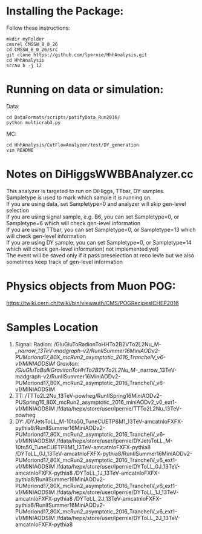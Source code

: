 # Installing the Package:

Follow these instructions:   
```
mkdir myFolder   
cmsrel CMSSW_8_0_26   
cd CMSSW_8_0_26/src   
git clone https://github.com/lpernie/HhhAnalysis.git   
cd HhhAnalysis   
scram b -j 12   
```

# Running on data or simulation:   
Data:   
```
cd DataFormats/scripts/patifyData_Run2016/
python multicrab3.py
```
MC:
```
cd HhhAnalysis/CutFlowAnalyzer/test/DY_generation
vim README
```
# Notes on DiHiggsWWBBAnalyzer.cc
This analyzer is targeted to run on DiHiggs, TTbar, DY samples.     
Sampletype is used to mark which sample it is running on.   
If you are using data, set Sampletype=0 and analyzer will skip gen-level selection   
If you are using signal sample, e.g. B6, you can set Sampletype=0, or Sampletype=6 which will check gen-level information   
If you are using TTbar, you can set Sampletype=0, or Sampletype=13 which will check gen-level information   
If you are using DY sample, you can set Sampletype=0, or Sampletype=14 which will check gen-level information( not implemented yet)   
The event will be saved only if it pass preselection at reco levle but we also sometimes keep track of gen-level information   

# Physics objects from Muon POG:   
https://twiki.cern.ch/twiki/bin/viewauth/CMS/POGRecipesICHEP2016   

# Samples Location
1. Signal:
Radion:
/GluGluToRadionToHHTo2B2VTo2L2Nu_M-*_narrow_13TeV-madgraph-v2/RunIISummer16MiniAODv2-PUMoriond17_80X_mcRun2_asymptotic_2016_TrancheIV_v6-v1/MINIAODSIM
Graviton:
/GluGluToBulkGravitonToHHTo2B2VTo2L2Nu_M-*_narrow_13TeV-madgraph-v2/RunIISummer16MiniAODv2-PUMoriond17_80X_mcRun2_asymptotic_2016_TrancheIV_v6-v1/MINIAODSIM
2. TT:
/TTTo2L2Nu_13TeV-powheg/RunIISpring16MiniAODv2-PUSpring16_80X_mcRun2_asymptotic_2016_miniAODv2_v0_ext1-v1/MINIAODSIM
/fdata/hepx/store/user/lpernie/TTTo2L2Nu_13TeV-powheg
3. DY:
/DYJetsToLL_M-10to50_TuneCUETP8M1_13TeV-amcatnloFXFX-pythia8/RunIISummer16MiniAODv2-PUMoriond17_80X_mcRun2_asymptotic_2016_TrancheIV_v6-v1/MINIAODSIM
/fdata/hepx/store/user/lpernie/DYJetsToLL_M-10to50_TuneCUETP8M1_13TeV-amcatnloFXFX-pythia8
/DYToLL_0J_13TeV-amcatnloFXFX-pythia8/RunIISummer16MiniAODv2-PUMoriond17_80X_mcRun2_asymptotic_2016_TrancheIV_v6_ext1-v1/MINIAODSIM
/fdata/hepx/store/user/lpernie/DYToLL_0J_13TeV-amcatnloFXFX-pythia8
/DYToLL_1J_13TeV-amcatnloFXFX-pythia8/RunIISummer16MiniAODv2-PUMoriond17_80X_mcRun2_asymptotic_2016_TrancheIV_v6_ext1-v1/MINIAODSIM
/fdata/hepx/store/user/lpernie/DYToLL_1J_13TeV-amcatnloFXFX-pythia8
/DYToLL_2J_13TeV-amcatnloFXFX-pythia8/RunIISummer16MiniAODv2-PUMoriond17_80X_mcRun2_asymptotic_2016_TrancheIV_v6_ext1-v1/MINIAODSIM
/fdata/hepx/store/user/lpernie/DYToLL_2J_13TeV-amcatnloFXFX-pythia8
